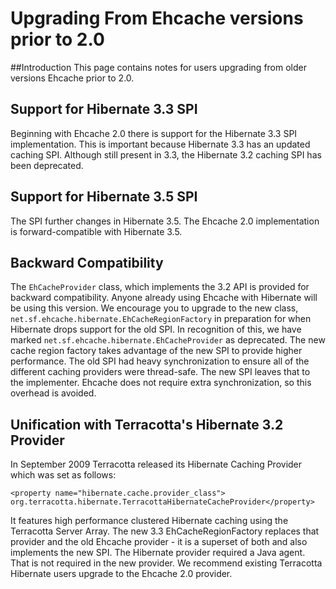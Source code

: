 ---
---
# Upgrading From Ehcache versions prior to 2.0  <a name="Upgrading-From-Ehcache-versions-prior-to-20"/>

 

##Introduction
This page contains notes for users upgrading from older versions Ehcache prior to 2.0.

## Support for Hibernate 3.3 SPI
Beginning with  Ehcache 2.0 there is support for the Hibernate 3.3 SPI implementation. 
This is important because Hibernate 3.3 has an updated caching SPI. Although still present in 3.3, the Hibernate 3.2 caching SPI has been deprecated.

## Support for Hibernate 3.5 SPI
The SPI further changes in Hibernate 3.5. The Ehcache 2.0 implementation is forward-compatible with Hibernate 3.5.

## Backward Compatibility
The `EhCacheProvider` class, which implements the 3.2 API is provided for backward compatibility.
Anyone already using Ehcache with Hibernate will be using this version. We encourage you to upgrade
to the new class, `net.sf.ehcache.hibernate.EhCacheRegionFactory` in preparation for when Hibernate drops support for
the old SPI. In recognition of this, we have marked `net.sf.ehcache.hibernate.EhCacheProvider` as deprecated.
The new cache region factory takes advantage of the new SPI to provide higher performance. The old
SPI had heavy synchronization to ensure all of the different caching providers were thread-safe.
The new SPI leaves that to the implementer. Ehcache does not require extra synchronization, so this
overhead is avoided.

## Unification with Terracotta's Hibernate 3.2 Provider
In September 2009 Terracotta released its Hibernate Caching Provider which was set as follows:

    <property name="hibernate.cache.provider_class">
    org.terracotta.hibernate.TerracottaHibernateCacheProvider</property>

It features high performance clustered Hibernate caching using the Terracotta Server Array.
The new 3.3 EhCacheRegionFactory replaces that provider and the old Ehcache provider - it is a superset
of both and also implements the new SPI. The Hibernate provider required a Java agent.
That is not required in the new provider.
We recommend existing Terracotta Hibernate users upgrade to the Ehcache 2.0 provider.

